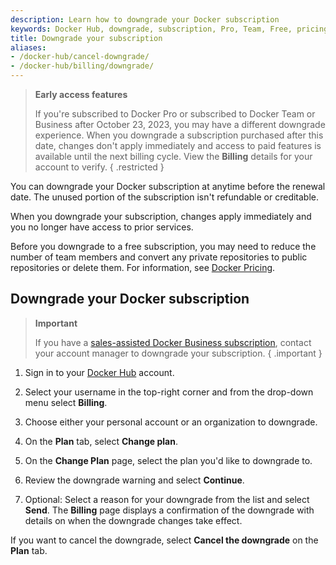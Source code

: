 ```yaml
---
description: Learn how to downgrade your Docker subscription
keywords: Docker Hub, downgrade, subscription, Pro, Team, Free, pricing plan,
title: Downgrade your subscription
aliases:
- /docker-hub/cancel-downgrade/
- /docker-hub/billing/downgrade/
---
```


> **Early access features**
>
> If you're subscribed to Docker Pro or subscribed to Docker Team or Business after October 23, 2023, you may have a different downgrade experience. When you downgrade a subscription purchased after this date, changes don't apply immediately and access to paid features is available until the next billing cycle. View the **Billing** details for your account to verify.
{ .restricted }

You can downgrade your Docker subscription at anytime before the renewal date. The unused portion of the subscription isn't refundable or creditable.

When you downgrade your subscription, changes apply immediately and you no longer have access to prior services.

Before you downgrade to a free subscription, you may need to reduce the number of team members and convert any private repositories to public repositories or delete them. For information, see [Docker Pricing](https://www.docker.com/pricing).

## Downgrade your Docker subscription

>**Important**
>
>If you have a [sales-assisted Docker Business subscription](details.md#sales-assisted), contact your account manager to downgrade your subscription. 
{ .important }

1. Sign in to your [Docker Hub](https://hub.docker.com) account.

2. Select your username in the top-right corner and from the drop-down menu select **Billing**.

3. Choose either your personal account or an organization to downgrade. 

4. On the **Plan** tab, select **Change plan**.

5. On the **Change Plan** page, select the plan you'd like to downgrade to. 

6. Review the downgrade warning and select **Continue**.

7. Optional: Select a reason for your downgrade from the list and select **Send**.
    The **Billing** page displays a confirmation of the downgrade with details on when the downgrade changes take effect.

If you want to cancel the downgrade, select **Cancel the downgrade** on the **Plan** tab.